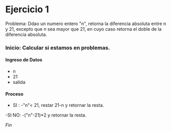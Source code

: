 # Ejercicio 1

Problema: Ddao un numero entero "n", retorna la diferencia absoluta entre n y 21, excepto que n sea mayor que 21, en cuyo caso retorna el doble de la diferencia absoluta.

### Inicio: Calcular si estamos en problemas.

#### Ingreso de Datos
- n
- 21
- salida

#### Proceso

- SI :
	 -"n"< 21, restar 21-n y retornar la resta.

-SI NO: 
	-("n"-21)*2 y retornar la resta.

*Fin*

